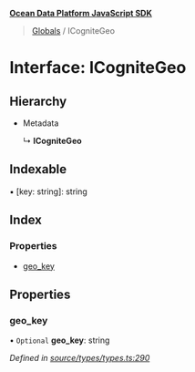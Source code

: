 **[Ocean Data Platform JavaScript SDK](../README.md)**

> [Globals](../README.md) / ICogniteGeo

# Interface: ICogniteGeo

## Hierarchy

* Metadata

  ↳ **ICogniteGeo**

## Indexable

▪ [key: string]: string

## Index

### Properties

* [geo\_key](icognitegeo.md#geo_key)

## Properties

### geo\_key

• `Optional` **geo\_key**: string

*Defined in [source/types/types.ts:290](https://github.com/C4IROcean/ODP-sdk-js/blob/4e3fa10/source/types/types.ts#L290)*
